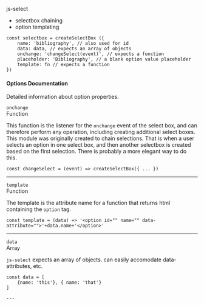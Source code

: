js-select

- selectbox chaining
- option templating

```
const selectbox = createSelectBox ({
    name: 'bibliography', // also used for id
    data: data, // expects an array of objects
    onchange: 'changeSelect(event)', // expects a function
    placeholder: 'Bibliography', // a blank option value placeholder
    template: fn // expects a function
})

```

#### Options Documentation
Detailed information about option properties.

`onchange`  
Function  

This function is the listener for the `onchange` event of the select box, and can therefore perform any operation, including creating additional select boxes. This module was originally created to chain selections.  That is when a user selects an option in one select box, and then another selectbox is created based on the first selection.  There is probably a more elegant way to do this.  

```
const changeSelect = (event) => createSelectBox({ ... })

```

---

`template`  
Function  

The template is the attribute name for a function that returns html containing the `option` tag. 

```
const template = (data) => '<option id="" name="" data-attribute="">'+data.name+'</option>'

```
---

`data`  
Array  

`js-select` expects an array of objects. can easily accomodate data-attributes, etc.

```
const data = [
	{name: 'this'}, { name: 'that'}
]

---



```

